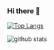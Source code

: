 ### Hi there 👋

[![Top Langs](https://github-readme-stats.vercel.app/api/top-langs/?username=anuraghazra&layout=compact&theme=dracula)](https://github.com/anuraghazra/github-readme-stats)

![github stats](https://github-readme-stats.vercel.app/api?username=Shing-Ho&show_icons=true&theme=dracula)

